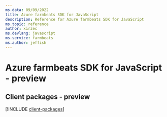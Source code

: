 ```yaml
---
ms.data: 09/09/2022
title: Azure farmbeats SDK for JavaScript
description: Reference for Azure farmbeats SDK for JavaScript
ms.topic: reference
author: xirzec
ms.devlang: javascript
ms.service: farmbeats
ms.author: jeffish
---
```

# Azure farmbeats SDK for JavaScript - preview

## Client packages - preview
[!INCLUDE [client-packages](farmbeats-client-index.md)]